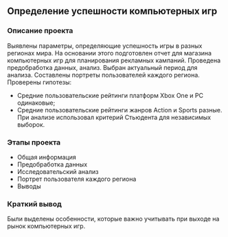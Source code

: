 ## Определение успешности компьютерных игр
### Описание проекта
Выявлены параметры, определяющие успешность игры в разных регионах мира. На
основании этого подготовлен отчет для магазина компьютерных игр для планирования
рекламных кампаний. Проведена предобработка данных, анализ. Выбран актуальный
период для анализа. Составлены портреты пользователей каждого региона. Проверены
гипотезы: 
- Средние пользовательские рейтинги платформ Xbox One и PC одинаковые;
- Средние пользовательские рейтинги жанров Action и Sports разные.
При анализе использовал критерий Стьюдента для независимых выборок.
### Этапы проекта
- Общая информация
- Предобработка данных
- Исследовательский анализ
- Портрет пользователя каждого региона
- Выводы
### Краткий вывод
Были выделены особенности, которые важно учитывать при выходе на рынок компьютерных игр.

